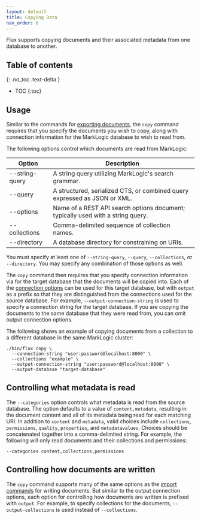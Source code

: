 ```yaml
---
layout: default
title: Copying Data
nav_order: 6
---
```


Flux supports copying documents and their associated metadata from one database to another.

## Table of contents
{: .no_toc .text-delta }

- TOC
{:toc}

## Usage

Similar to the commands for [exporting documents](export/export-documents.md), the `copy` command requires that you 
specify the documents you wish to copy, along with connection information for the MarkLogic database to wish to read
from.

The following options control which documents are read from MarkLogic:

| Option | Description | 
| --- |--- |
| --string-query | A string query utilizing MarkLogic's search grammar. |
| --query | A structured, serialized CTS, or combined query expressed as JSON or XML. |
| --options | Name of a REST API search options document; typically used with a string query. |
| --collections | Comma-delimited sequence of collection names. |
| --directory | A database directory for constraining on URIs. |

You must specify at least one of `--string-query`, `--query`, `--collections`, or `--directory`. You may specify any
combination of those options as well.

The `copy` command then requires that you specify connection information via for the target database that the documents
will be copied into. Each of the [connection options](common-options.md) can be used for this target database, but with
`output` as a prefix so that they are distinguished from the connections used for the source database. For example, 
`--output-connection-string` is used to specify a connection string for the target database. If you are copying the documents
to the same database that they were read from, you can omit output connection options.

The following shows an example of copying documents from a collection to a different database in the same MarkLogic 
cluster:

```
./bin/flux copy \
  --connection-string "user:password@localhost:8000" \
  --collections "example" \
  --output-connection-string "user:password@localhost:8000" \
  --output-database "target-database"
```

## Controlling what metadata is read

The `--categories` option controls what metadata is read from the source database. The option defaults to a value of 
`content,metadata`, resulting in the document content and all of its metadata being read for each matching URI. 
In addition to `content` and `metadata`, valid choices include `collections`, `permissions`, `quality`, `properties`, 
and `metadatavalues`. Choices should be concatenated together into a comma-delimited string. For example, the 
following will only read documents and their collections and permissions:

    --categories content,collections,permissions

## Controlling how documents are written

The `copy` command supports many of the same options as the [import commands](import/common-import-features.md) for 
writing documents. But similar to the output connection options, each option for controlling how documents are written
is prefixed with `output`. For example, to specify collections for the documents, `--output-collections` is used instead
of `--collections`.
